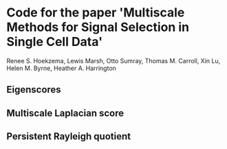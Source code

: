 # Code for the paper 'Multiscale Methods for Signal Selection in Single Cell Data'
Renee S. Hoekzema, Lewis Marsh, Otto Sumray, Thomas M. Carroll, Xin Lu, Helen M. Byrne, Heather A. Harrington

## Eigenscores

## Multiscale Laplacian score

## Persistent Rayleigh quotient
